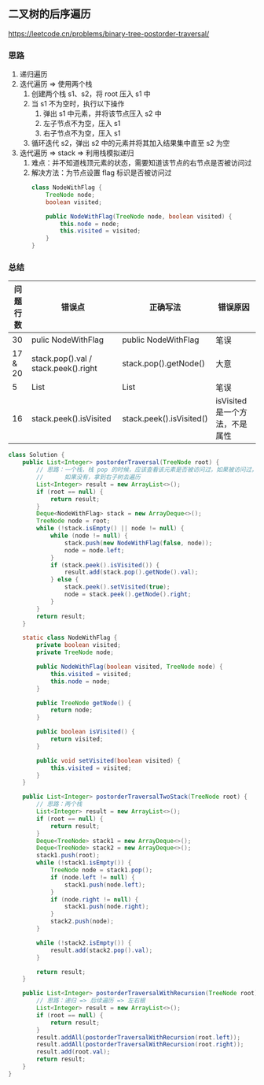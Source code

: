 ## 二叉树的后序遍历

<https://leetcode.cn/problems/binary-tree-postorder-traversal/>

### 思路

1. 递归遍历
2. 迭代遍历 => 使用两个栈
    1. 创建两个栈 s1、s2，将 root 压入 s1 中
    2. 当 s1 不为空时，执行以下操作
        1. 弹出 s1 中元素，并将该节点压入 s2 中
        2. 左子节点不为空，压入 s1
        3. 右子节点不为空，压入 s1
    3. 循环迭代 s2，弹出 s2 中的元素并将其加入结果集中直至 s2 为空
3. 迭代遍历 => stack => 利用栈模拟递归
    1. 难点：并不知道栈顶元素的状态，需要知道该节点的右节点是否被访问过
    2. 解决方法：为节点设置 flag 标识是否被访问过
        ```java
        class NodeWithFlag {
            TreeNode node;
            boolean visited;
       
            public NodeWithFlag(TreeNode node, boolean visited) {
                this.node = node;
                this.visited = visited;
            }
        }
        ```

### 总结

| 问题行数    | 错误点                                  | 正确写法                     | 错误原因                 |
|---------|--------------------------------------|--------------------------|----------------------|
| 30      | pulic NodeWithFlag                   | public NodeWithFlag      | 笔误                   |
| 17 & 20 | stack.pop().val / stack.peek().right | stack.pop().getNode()    | 大意                   |
| 5       | List<Integet>                        | List<Integer>            | 笔误                   |
| 16      | stack.peek().isVisited               | stack.peek().isVisited() | isVisited 是一个方法，不是属性 |

```java
class Solution {
    public List<Integer> postorderTraversal(TreeNode root) {
        // 思路：一个栈，栈 pop 的时候，应该查看该元素是否被访问过，如果被访问过，那么加入 result
        // 		如果没有，拿到右子树去遍历
        List<Integer> result = new ArrayList<>();
        if (root == null) {
            return result;
        }
        Deque<NodeWithFlag> stack = new ArrayDeque<>();
        TreeNode node = root;
        while (!stack.isEmpty() || node != null) {
            while (node != null) {
                stack.push(new NodeWithFlag(false, node));
                node = node.left;
            }
            if (stack.peek().isVisited()) {
                result.add(stack.pop().getNode().val);
            } else {
                stack.peek().setVisited(true);
                node = stack.peek().getNode().right;
            }
        }
        return result;
    }

    static class NodeWithFlag {
        private boolean visited;
        private TreeNode node;

        public NodeWithFlag(boolean visited, TreeNode node) {
            this.visited = visited;
            this.node = node;
        }

        public TreeNode getNode() {
            return node;
        }

        public boolean isVisited() {
            return visited;
        }

        public void setVisited(boolean visited) {
            this.visited = visited;
        }
    }

    public List<Integer> postorderTraversalTwoStack(TreeNode root) {
        // 思路：两个栈
        List<Integer> result = new ArrayList<>();
        if (root == null) {
            return result;
        }
        Deque<TreeNode> stack1 = new ArrayDeque<>();
        Deque<TreeNode> stack2 = new ArrayDeque<>();
        stack1.push(root);
        while (!stack1.isEmpty()) {
            TreeNode node = stack1.pop();
            if (node.left != null) {
                stack1.push(node.left);
            }
            if (node.right != null) {
                stack1.push(node.right);
            }
            stack2.push(node);
        }

        while (!stack2.isEmpty()) {
            result.add(stack2.pop().val);
        }

        return result;
    }

    public List<Integer> postorderTraversalWithRecursion(TreeNode root) {
        // 思路：递归 => 后续遍历 => 左右根
        List<Integer> result = new ArrayList<>();
        if (root == null) {
            return result;
        }
        result.addAll(postorderTraversalWithRecursion(root.left));
        result.addAll(postorderTraversalWithRecursion(root.right));
        result.add(root.val);
        return result;
    }
}
```
